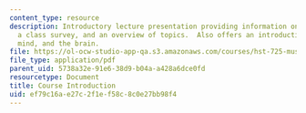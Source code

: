 ```yaml
---
content_type: resource
description: Introductory lecture presentation providing information on course mechanics,
  a class survey, and an overview of topics.  Also offers an introduction to music,
  mind, and the brain.
file: https://ol-ocw-studio-app-qa.s3.amazonaws.com/courses/hst-725-music-perception-and-cognition-spring-2009/ef79c16ae27c2f1ef58c8c0e27bb98f4_MITHST_725S09_lec01_intro.pdf
file_type: application/pdf
parent_uid: 5738a32e-91e6-38d9-b04a-a428a6dce0fd
resourcetype: Document
title: Course Introduction
uid: ef79c16a-e27c-2f1e-f58c-8c0e27bb98f4
---
```

